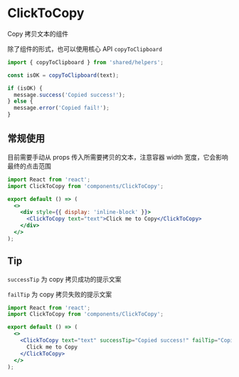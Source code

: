 # ClickToCopy

Copy 拷贝文本的组件

除了组件的形式，也可以使用核心 API `copyToClipboard`

```js
import { copyToClipboard } from 'shared/helpers';

const isOK = copyToClipboard(text);

if (isOK) {
  message.success('Copied success!');
} else {
  message.error('Copied fail!');
}
```

<API src="components/ClickToCopy/index.tsx"></API>

## 常规使用

目前需要手动从 props 传入所需要拷贝的文本，注意容器 width 宽度，它会影响最终的点击范围

```jsx
import React from 'react';
import ClickToCopy from 'components/ClickToCopy';

export default () => (
  <>
    <div style={{ display: 'inline-block' }}>
      <ClickToCopy text="text">Click me to Copy</ClickToCopy>
    </div>
  </>
);
```

## Tip

`successTip` 为 copy 拷贝成功的提示文案

`failTip` 为 copy 拷贝失败的提示文案

```jsx
import React from 'react';
import ClickToCopy from 'components/ClickToCopy';

export default () => (
  <>
    <ClickToCopy text="text" successTip="Copied success!" failTip="Copied fail!">
      Click me to Copy
    </ClickToCopy>
  </>
);
```
